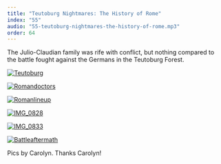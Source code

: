 ```yaml
---
title: "Teutoburg Nightmares: The History of Rome"
index: "55"
audio: "55-teutoburg-nightmares-the-history-of-rome.mp3"
order: 64
---
```


The Julio-Claudian family was rife with conflict, but nothing compared to the battle fought against the Germans in the Teutoburg Forest.

[![Teutoburg](http://thehistoryofrome.typepad.com/.a/6a01053629a711970c01156f9a5bda970c-800wi "Teutoburg")](http://thehistoryofrome.typepad.com/.a/6a01053629a711970c01156f9a5bda970c-pi)

[![Romandoctors](http://thehistoryofrome.typepad.com/.a/6a01053629a711970c01156fd237fd970c-800wi "Romandoctors")](http://thehistoryofrome.typepad.com/.a/6a01053629a711970c01156fd237fd970c-pi) 

[![Romanlineup](http://thehistoryofrome.typepad.com/.a/6a01053629a711970c011570c7185d970b-800wi "Romanlineup")](http://thehistoryofrome.typepad.com/.a/6a01053629a711970c011570c7185d970b-pi)

[](http://blip.tv/file/get/MikeDuncan-55TeutoburgNightmares896.mp3)[![IMG_0828](http://thehistoryofrome.typepad.com/.a/6a01053629a711970c01156fd236e6970c-800wi "IMG_0828")](http://thehistoryofrome.typepad.com/.a/6a01053629a711970c01156fd236e6970c-pi)

[](http://blip.tv/file/get/MikeDuncan-55TeutoburgNightmares896.mp3)[![IMG_0833](http://thehistoryofrome.typepad.com/.a/6a01053629a711970c01156fd23702970c-800wi "IMG_0833")](http://thehistoryofrome.typepad.com/.a/6a01053629a711970c01156fd23702970c-pi)

<span style="text-decoration: underline;">[![Battleaftermath](http://thehistoryofrome.typepad.com/.a/6a01053629a711970c011570c71749970b-800wi "Battleaftermath")](http://thehistoryofrome.typepad.com/.a/6a01053629a711970c011570c71749970b-pi)</span>  

Pics by Carolyn. Thanks Carolyn!
